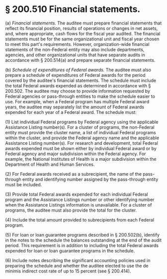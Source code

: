 # § 200.510   Financial statements.

(a) *Financial statements.* The auditee must prepare financial statements that reflect its financial position, results of operations or changes in net assets, and, where appropriate, cash flows for the fiscal year audited. The financial statements must be for the same organizational unit and fiscal year chosen to meet this part's requirements. However, organization-wide financial statements of the non-Federal entity may also include departments, agencies, and other organizational units that have separate audits in accordance with § 200.514(a) and prepare separate financial statements.


(b) *Schedule of expenditures of Federal awards.* The auditee must also prepare a schedule of expenditures of Federal awards for the period covered by the auditee's financial statements. The schedule must include the total Federal awards expended as determined in accordance with § 200.502. The auditee may choose to provide information requested by Federal agencies or pass-through entities to make the schedule easier to use. For example, when a Federal program has multiple Federal award years, the auditee may separately list the amount of Federal awards expended for each year of a Federal award. The schedule must:


(1) List individual Federal programs by Federal agency using the applicable Assistance Listing number(s). For a cluster of programs, the non-Federal entity must provide the cluster name, a list of individual Federal programs within the cluster, and provide the Federal agency name and the applicable Assistance Listing number(s). For research and development, total Federal awards expended must be shown either by individual Federal award or by Federal agency and major subdivision within the Federal agency. For example, the National Institutes of Health is a major subdivision within the Department of Health and Human Services.


(2) For Federal awards received as a subrecipient, the name of the pass-through entity and identifying number assigned by the pass-through entity must be included.


(3) Provide total Federal awards expended for each individual Federal program and the Assistance Listings number or other identifying number when the Assistance Listings information is unavailable. For a cluster of programs, the auditee must also provide the total for the cluster.


(4) Include the total amount provided to subrecipients from each Federal program.


(5) For loan or loan guarantee programs described in § 200.502(b), identify in the notes to the schedule the balances outstanding at the end of the audit period. This requirement is in addition to including the total Federal awards expended for loan or loan guarantee programs in the schedule.


(6) Include notes describing the significant accounting policies used in preparing the schedule and whether the auditee elected to use the de minimis indirect cost rate of up to 15 percent (see § 200.414).




